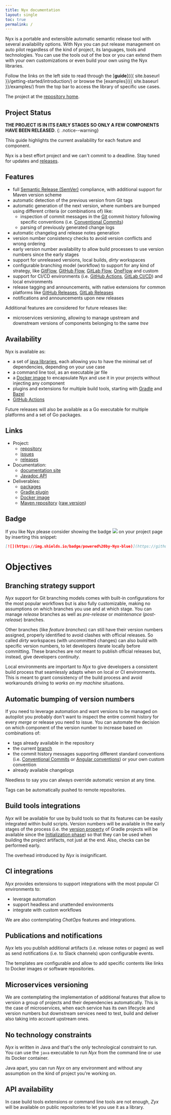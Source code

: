 ```yaml
---
title: Nyx documentation
layout: single
toc: true
permalink: /
---
```


Nyx is a portable and extensible automatic semantic release tool with several availability options. With Nyx you can put release management on auto pilot regardless of the kind of project, its languages, tools and technologies. You can use the tools out of the box or you can extend them with your own customizations or even build your own using the Nyx libraries.

Follow the links on the left side to read through the [**guide**]({{ site.baseurl }}/getting-started/introduction/) or browse the [examples]({{ site.baseurl }}/examples/) from the top bar to access the library of specific use cases.

The project at the [repository home](https://github.com/mooltiverse/nyx).

## Project Status
**THE PROJECT IS IN ITS EARLY STAGES SO ONLY A FEW COMPONENTS HAVE BEEN RELEASED**.
{: .notice--warning}

This guide highlights the current availability for each feature and component.

Nyx is a best effort project and we can't commit to a deadline. Stay tuned for updates and [releases](https://github.com/mooltiverse/nyx/releases).

## Features

* full [Semantic Release (SemVer)](https://semver.org/) compliance, with additional support for Maven version scheme
* automatic detection of the previous version from Git tags
* automatic generation of the next version, where numbers are bumped using different criteria (or combinations of) like:
    * inspection of commit messages in the [Git](https://git-scm.com/) commit history following specific conventions (i.e. [Conventional Commits](https://www.conventionalcommits.org/))
    * parsing of previously generated change logs
* automatic changelog and release notes generation
* version number consistency checks to avoid version conflicts and wrong ordering
* early version number availability to allow build processes to use version numbers since the early stages
* support for unreleased versions, local builds, *dirty* workspaces
* configurable branching model (workflow) to support for any kind of strategy, like [GitFlow](https://nvie.com/posts/a-successful-git-branching-model/), [GitHub Flow](https://help.github.com/en/github/collaborating-with-issues-and-pull-requests/github-flow), [GitLab Flow](https://docs.gitlab.com/ee/topics/gitlab_flow.html), [OneFlow](https://www.endoflineblog.com/oneflow-a-git-branching-model-and-workflow) and custom
* support for CI/CD environments (i.e. [GitHub Actions](https://help.github.com/en/actions/getting-started-with-github-actions/about-github-actions), [GitLab CI/CD](https://docs.gitlab.com/ee/ci/)) and local environments
* release tagging and announcements, with native extensions for common platforms like [GitHub Releases](https://help.github.com/en/github/administering-a-repository/releasing-projects-on-github), [GitLab Releases](https://docs.gitlab.com/ee/user/project/releases/)
* notifications and announcements upon new releases

Additional features are considered for future releases like:

* microservices versioning, allowing to manage upstream and downstream versions of components belonging to the same *tree*

## Availability

Nyx is available as:

* a set of [java libraries](https://search.maven.org/search?q=g:com.mooltiverse.oss.nyx), each allowing you to have the minimal set of dependencies, depending on your use case
* a command line tool, as an executable jar file
* a [Docker image](https://hub.docker.com/r/mooltiverse/nyx) to encapsulate Nyx and use it in your projects without injecting any component
* plugins and extensions for multiple build tools, starting with [Gradle](https://plugins.gradle.org/plugin/com.mooltiverse.oss.nyx) and [Bazel](https://bazel.build/)
* [GitHub Actions](https://help.github.com/en/actions/building-actions)

Future releases will also be available as a Go executable for multiple platforms and a set of Go packages.

## Links

* Project:
    * [repository](https://github.com/mooltiverse/nyx)
    * [issues](https://github.com/mooltiverse/nyx/issues)
    * [releases](https://github.com/mooltiverse/nyx/releases)
* Documentation:
    * [documentation site](https://mooltiverse.github.io/nyx/)
    * [Javadoc API](https://javadoc.io/doc/com.mooltiverse.oss.nyx/java)
* Deliverables:
    * [packages](https://github.com/mooltiverse/nyx/packages)
    * [Gradle plugin](https://plugins.gradle.org/plugin/com.mooltiverse.oss.nyx)
    * [Docker image](https://hub.docker.com/r/mooltiverse/nyx)
    * [Maven repository](https://search.maven.org/search?q=g:com.mooltiverse.oss.nyx) ([raw version](https://repo.maven.apache.org/maven2/com/mooltiverse/oss/nyx/))

## Badge

If you like Nyx please consider showing the badge [![](https://img.shields.io/badge/powered%20by-Nyx-blue)](https://github.com/mooltiverse/nyx) on your project page by inserting this snippet:

```md
[![](https://img.shields.io/badge/powered%20by-Nyx-blue)](https://github.com/mooltiverse/nyx)
```










# Objectives

## Branching strategy support
*Nyx* support for Git branching models comes with built-in configurations for the most popular workflows but is also fully customizable, making no assumptions on which branches you use and at which stage. You can manage *release* branches as well as *pre-release* or *maintenance* (*post-release*) branches.

Other branches (like *feature branches*) can still have their version numbers assigned, properly identified to avoid clashes with official releases. So called *dirty* workspaces (with uncommitted changes) can also build with specific version numbers, to let developers iterate locally before committing. These branches are not meant to publish official releases but, instead, give developers *continuity*.

Local environments are important to *Nyx* to give developers a consistent build process that seamlessly adapts when on local or CI environments. This is meant to grant consistency of the build process and avoid workarounds driving to *works on my machine* situations.

## Automatic bumping of version numbers
If you need to leverage automation and want versions to be managed on autopilot you probably don't want to inspect the entire commit history for every *merge* or release you need to issue. You can automate the decision on which component of the version number to increase based on combinations of:
* tags already available in the repository
* the current [branch](https://git-scm.com/book/it/v2/Git-Branching-Basic-Branching-and-Merging)
* the commit history messages supporting different standard conventions (i.e. [Conventional Commits](https://www.conventionalcommits.org/) or [Angular conventions](https://github.com/angular/angular/blob/22b96b9/CONTRIBUTING.md#-commit-message-guidelines)) or your own custom convention
* already available changelogs

Needless to say you can always override automatic version at any time.

Tags can be automatically pushed to remote repositories.

## Build tools integrations
*Nyx* will be available for use by build tools so that its features can be easily integrated within build scripts. Version numbers will be available in the early stages of the process (i.e. the [version property](https://docs.gradle.org/current/userguide/writing_build_scripts.html#sec:standard_project_properties) of Gradle projects will be available since the [Initialization phase](https://docs.gradle.org/current/userguide/build_lifecycle.html)) so that they can be used when building the project artifacts, not just at the end. Also, checks can be performed early.

The overhead introduced by *Nyx* is insignificant.

## CI integrations
*Nyx* provides extensions to support integrations with the most popular CI environments to:
* leverage automation
* support headless and unattended environments
* integrate with custom workflows

We are also contemplating *ChatOps* features and integrations.

## Publications and notifications
*Nyx* lets you publish additional artifacts (i.e. release notes or pages) as well as send notifications (i.e. to Slack channels) upon configurable events.

The templates are configurable and allow to add specific contents like links to Docker images or software repositories.

## Microservices versioning
We are contemplating the implementation of additional features that allow to version a group of projects and their dependencies automatically. This is the case of microservices, when each service has its own lifecycle and version numbers but downstream services need to test, build and deliver also taking into account upstream ones.

## No technology constraints
*Nyx* is written in Java and that's the only technological constraint to run. You can use the `java` executable to run *Nyx* from the command line or use its Docker container.

Java apart, you can run *Nyx* on any environment and without any assumption on the kind of project you're working on.

## API availability
In case build tools extensions or command line tools are not enough, *Zyx* will be available on public repositories to let you use it as a library.
